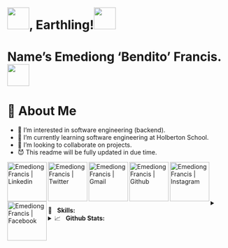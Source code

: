 # <img width="50px" src="https://c.tenor.com/SNL9_xhZl9oAAAAj/waving-hand-joypixels.gif"/>, Earthling!<img align="bottom" width="50px" src="https://c.tenor.com/2DS9Eu99SH0AAAAj/earth-terre.gif"/>
# Name&rsquo;s Emediong &lsquo;Bendito&rsquo; Francis. <img align="bottom" width="50px" src="https://c.tenor.com/6ph1w40DrykAAAAj/handshake-joypixels.gif"/>

# 🎩 About Me 

- 👀 I’m interested in software engineering (backend).
- 🌱 I’m currently learning software engineering at Holberton School.
- 💞️ I’m looking to collaborate on projects.
- 😈  This readme will be fully updated in due time.

 <a href="https://www.linkedin.com/in/emediong-francis-868338205/">
    <img align="left" alt="Emediong Francis | Linkedin" width="90px" src="https://img.shields.io/badge/LinkedIn-0A66C2?style=for-the-badge&logo=LinkedIn&logoColor=blue"/>
  </a>
  <a href="https://twitter.com/emediongfrancis">
    <img align="left" alt="Emediong Francis | Twitter" width="90px" src="https://img.shields.io/badge/Twitter-1DA1F2?style=for-the-badge&logo=Twitter&logoColor=blue"/>
  </a>

  <a href="mailto:emediongfrancis@gmail.com">
    <img align="left" alt="Emediong Francis | Gmail" width="90px" src="https://img.shields.io/badge/Gmail-EA4335?style=for-the-badge&logo=Gmail&logoColor=white"/>
  </a>
  <a href="https://github.com/EmediongFrancis/">
    <img align="left" alt="Emediong Francis | Github" width="90px" src="https://img.shields.io/badge/GitHub-000000?style=for-the-badge&logo=GitHub&logoColor=white"/>
  </a>
  <a href="https://instagram.com/benditofrancis/">
    <img align="left" alt="Emediong Francis | Instagram" width="90px" src="https://img.shields.io/badge/Instagram-E4405F?style=for-the-badge&logo=Instagram&logoColor=white"/>
  </a>
  <a href="https://facebook.com/emediongfrancis15/">
    <img align="left" alt="Emediong Francis | Facebook" width="90px" src="https://img.shields.io/badge/Facebook-1877F2?style=for-the-badge&logo=Facebook&logoColor=white"/>
  </a>
  
<br/>
<br/>
<br/>
<br/>
<br/>
<details>
	<summary>💼&nbsp;&nbsp;&nbsp;<b>Skills:</b></summary>
	<br/>
<img src = "https://img.shields.io/badge/-HTML5-E34F26?style=flat&logo=html5&logoColor=white">
<img src = "https://img.shields.io/badge/-CSS3-1572B6?style=flat&logo=css3&logoColor=white">
<img src="https://img.shields.io/badge/-JavaScript-eed718?style=flat&logo=javascript&logoColor=ffffff">
<img src="https://img.shields.io/badge/Python-3776AB?style=flat&logo=python&logoColor=white">
<img src="https://img.shields.io/badge/Flask-000000?style=flat&logo=flask&logoColor=white">
<img src="https://img.shields.io/badge/-MongoDB-4DB33D?style=flat&logo=mongodb&logoColor=FFFFFF">
<img src="https://img.shields.io/badge/-MySQL-F29111?style=flat&logo=mysql&logoColor=FFFFFF">
<img src="https://img.shields.io/badge/C-00599C?style=flat&logo=c&logoColor=white">
<img src="http://img.shields.io/badge/-Git-F1502F?style=flat&logo=git&logoColor=FFFFFF">
<img src="http://img.shields.io/badge/-Github-000000?style=flat&logo=github&logoColor=FFFFFF">
<img src="http://img.shields.io/badge/-VS%20Code-007ACC?style=flat&logo=visual%20studio%20code&logoColor=white">
<img src = "https://img.shields.io/badge/Linux-FCC624?style=flat&logo=Linux&logoColor=white">
<img src = "https://img.shields.io/badge/Kali%20Linux-557C94?style=flat&logo=Kalilinux&logoColor=white">
<img src = "https://img.shields.io/badge/Bash-4EAA25?style=flat&logo=gnubash&logoColor=white">
<img src = "https://img.shields.io/badge/Npm-CB3837?style=flat&logo=npm&logoColor=white">
</details>


<details>
	<summary>📈&nbsp;&nbsp;&nbsp;<b>Github Stats:</b></summary>
	<br/>
	<img src="https://github-readme-stats.vercel.app/api?username=emediongfrancis&show_icons=true&theme=radical"/>
	<img src="https://github-readme-stats.vercel.app/api/top-langs/?username=emediongfrancis&langs_count=10&layout=compact&theme=radical"/>
</details>

<!---
EmediongFrancis/EmediongFrancis is a ✨ special ✨ repository because its `README.md` (this file) appears on your GitHub profile.
You can click the Preview link to take a look at your changes.
--->
